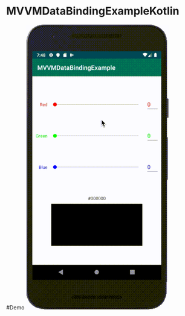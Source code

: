 # MVVMDataBindingExampleKotlin

#Demo
![Demo](https://github.com/zjkuang/MVVMDataBindingExampleKotlin/blob/master/MVVMDataBindingExampleKotlin.gif)

